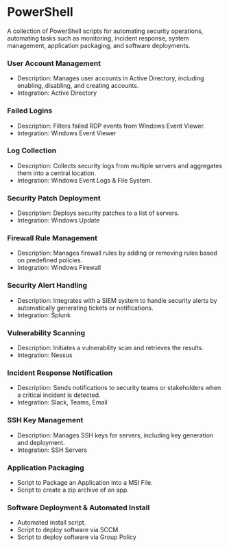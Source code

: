 # PowerShell
A collection of PowerShell scripts for automating security operations, automating tasks such as monitoring, incident response, system management, application packaging, and software deployments.

### User Account Management
- Description: Manages user accounts in Active Directory, including enabling, disabling, and creating accounts.
- Integration: Active Directory

### Failed Logins 
- Description: Filters failed RDP events from Windows Event Viewer.
- Integration: Windows Event Viewer

### Log Collection
- Description: Collects security logs from multiple servers and aggregates them into a central location.
- Integration: Windows Event Logs & File System.

### Security Patch Deployment
- Description: Deploys security patches to a list of servers.
- Integration: Windows Update

### Firewall Rule Management
- Description: Manages firewall rules by adding or removing rules based on predefined policies.
- Integration: Windows Firewall

### Security Alert Handling
- Description: Integrates with a SIEM system to handle security alerts by automatically generating tickets or notifications.
- Integration: Splunk

### Vulnerability Scanning
- Description: Initiates a vulnerability scan and retrieves the results.
- Integration: Nessus

### Incident Response Notification
- Description: Sends notifications to security teams or stakeholders when a critical incident is detected.
- Integration: Slack, Teams, Email

### SSH Key Management
- Description: Manages SSH keys for servers, including key generation and deployment.
- Integration: SSH Servers

### Application Packaging
- Script to Package an Application into a MSI File.
- Script to create a zip archive of an app.

### Software Deployment & Automated Install
- Automated install script.
- Script to deploy software via SCCM.
- Script to deploy software via Group Policy

